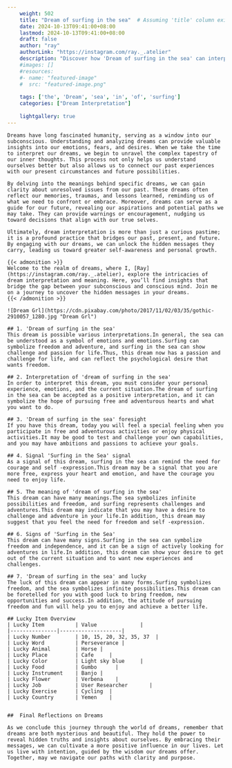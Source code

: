 ```yaml
---
    weight: 502
    title: "Dream of surfing in the sea"  # Assuming 'title' column exists
    date: 2024-10-13T09:41:00+08:00
    lastmod: 2024-10-13T09:41:00+08:00
    draft: false
    author: "ray"
    authorLink: "https://instagram.com/ray._.atelier"
    description: "Discover how 'Dream of surfing in the sea' can interpret your future and uncover its significant meanings in your life."
    #images: []
    #resources:
    #- name: "featured-image"
    #  src: "featured-image.png"
    
    tags: ['the', 'Dream', 'sea', 'in', 'of', 'surfing']
    categories: ["Dream Interpretation"]
    
    lightgallery: true
---
```

    
    Dreams have long fascinated humanity, serving as a window into our subconscious. Understanding and analyzing dreams can provide valuable insights into our emotions, fears, and desires. When we take the time to interpret our dreams, we begin to unravel the complex tapestry of our inner thoughts. This process not only helps us understand ourselves better but also allows us to connect our past experiences with our present circumstances and future possibilities.
    
    By delving into the meanings behind specific dreams, we can gain clarity about unresolved issues from our past. These dreams often reflect our memories, traumas, and lessons learned, reminding us of what we need to confront or embrace. Moreover, dreams can serve as a guide for our future, revealing our aspirations and potential paths we may take. They can provide warnings or encouragement, nudging us toward decisions that align with our true selves.
    
    Ultimately, dream interpretation is more than just a curious pastime; it is a profound practice that bridges our past, present, and future. By engaging with our dreams, we can unlock the hidden messages they carry, leading us toward greater self-awareness and personal growth.
    
    {{< admonition >}}
    Welcome to the realm of dreams, where I, [Ray](https://instagram.com/ray._.atelier), explore the intricacies of dream interpretation and meaning. Here, you’ll find insights that bridge the gap between your subconscious and conscious mind. Join me on a journey to uncover the hidden messages in your dreams.
    {{< /admonition >}}
    
    ![Dream Grl](https://cdn.pixabay.com/photo/2017/11/02/03/35/gothic-2910057_1280.jpg "Dream Grl")
    
    ## 1. 'Dream of surfing in the sea'
    This dream is possible various interpretations.In general, the sea can be understood as a symbol of emotions and emotions.Surfing can symbolize freedom and adventure, and surfing in the sea can show challenge and passion for life.Thus, this dream now has a passion and challenge for life, and can reflect the psychological desire that wants freedom.
    
    ## 2. Interpretation of 'dream of surfing in the sea'
    In order to interpret this dream, you must consider your personal experience, emotions, and the current situation.The dream of surfing in the sea can be accepted as a positive interpretation, and it can symbolize the hope of pursuing free and adventurous hearts and what you want to do.
    
    ## 3. 'Dream of surfing in the sea' foresight
    If you have this dream, today you will feel a special feeling when you participate in free and adventurous activities or enjoy physical activities.It may be good to test and challenge your own capabilities, and you may have ambitions and passions to achieve your goals.
    
    ## 4. Signal 'Surfing in the Sea' signal
    As a signal of this dream, surfing in the sea can remind the need for courage and self -expression.This dream may be a signal that you are more free, express your heart and emotion, and have the courage you need to enjoy life.
    
    ## 5. The meaning of 'dream of surfing in the sea'
    This dream can have many meanings.The sea symbolizes infinite possibilities and freedom, and surfing represents challenges and adventures.This dream may indicate that you may have a desire to challenge and adventure in your life.In addition, this dream may suggest that you feel the need for freedom and self -expression.
    
    ## 6. Signs of 'Surfing in the Sea'
    This dream can have many signs.Surfing in the sea can symbolize freedom and independence, and it can be a sign of actively looking for adventures in life.In addition, this dream can show your desire to get out of the current situation and to want new experiences and challenges.
    
    ## 7. 'Dream of surfing in the sea' and lucky
    The luck of this dream can appear in many forms.Surfing symbolizes freedom, and the sea symbolizes infinite possibilities.This dream can be foretelled for you with good luck to bring freedom, new opportunities and success.In addition, the attitude of pursuing freedom and fun will help you to enjoy and achieve a better life.
    
    ## Lucky Item Overview
    | Lucky Item          | Value              |
    |---------------|--------------------|
    | Lucky Number        | 10, 15, 20, 32, 35, 37  |
    | Lucky Word          | Perseverance |
    | Lucky Animal        | Horse |
    | Lucky Place         | Cafe     |
    | Lucky Color         | Light sky blue     |
    | Lucky Food          | Gumbo      |
    | Lucky Instrument    | Banjo |
    | Lucky Flower        | Verbena    |
    | Lucky Job           | User Researcher       |
    | Lucky Exercise      | Cycling  |
    | Lucky Country       | Yemen    |
    
    
    ##  Final Reflections on Dreams
    
    As we conclude this journey through the world of dreams, remember that dreams are both mysterious and beautiful. They hold the power to reveal hidden truths and insights about ourselves. By embracing their messages, we can cultivate a more positive influence in our lives. Let us live with intention, guided by the wisdom our dreams offer. Together, may we navigate our paths with clarity and purpose.
    